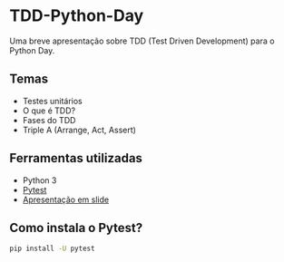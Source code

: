 # TDD-Python-Day
Uma breve apresentação sobre TDD (Test Driven Development) para o Python Day.

## Temas
- Testes unitários
- O que é TDD?
- Fases do TDD
- Triple A (Arrange, Act, Assert)

## Ferramentas utilizadas
- Python 3
- [Pytest](https://docs.pytest.org/en/stable/index.html)
- [Apresentação em slide](https://www.canva.com/design/DAGQZR4b-h8/QoR-SR5GIyNE7FxwK719pg/edit?utm_content=DAGQZR4b-h8&utm_campaign=designshare&utm_medium=link2&utm_source=sharebutton)

## Como instala o Pytest?
```bash
pip install -U pytest
```